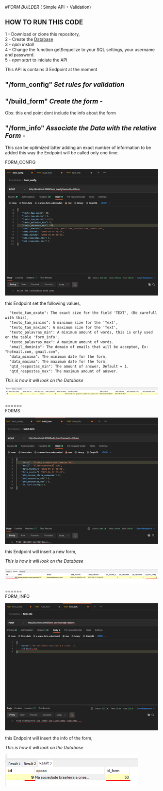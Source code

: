 #*FORM BUILDER* ( Simple API + Validation)

## HOW TO RUN THIS CODE

1 - Download or clone this repository,  
2 - Create the [Database](https://github.com/eliseudr/FormBuilder/tree/master/database)  
3 - *npm install*  
4 - Change the function getSequelize to your SQL settings, your username and password.  
5 - *npm start* to iniciate the API

This API is contains 3 Endpoint at the moment
## "/form_config" *Set rules for validation*
## "/build_form" *Create the form* - 
  Obs: this end point dont include the info about the form
## "/form_info" *Associate the Data with the relative Form* - 
  This can be optimized latter adding an exact number of information to be added this way the Endpoint will be called only one time.

FORM_CONFIG 

![](https://github.com/eliseudr/FormBuilder/blob/master/images/Endpoint_formconfig.png)

this Endpoint set the following values,
```
  "texto_tam_exato": The exact size for the field 'TEXT', (Be carefull with this),   
  "texto_tam_minimo": A minimum size for the 'Text',  
  "texto_tam_maximo": A maximum size for the 'Text',  
  "texto_palavras_min": A minimum amount of words, this is only used on the table 'form_info'.  
  "texto_palavras_max": A maximum amount of words.      
  "email_dominio": The domain of emails that will be accepted, Ex: "hotmail.com, gmail.com",  
  "data_minima": The minimun date for the form,  
  "data_maxima": The maximum date for the form,  
  "qtd_respostas_min": The amount of answer, Default = 1.  
  "qtd_respostas_max": The maximun amount of answer.  
  ```
  
  *This is how it will look on the Database*  
  
  ![](https://github.com/eliseudr/FormBuilder/blob/master/images/db_formconfig.png)
  
======  
FORMS
  
  ![](https://github.com/eliseudr/FormBuilder/blob/master/images/Endpoint_buildform.png)

this Endpoint will insert a new form,
  
  *This is how it will look on the Database*  
  
  ![](https://github.com/eliseudr/FormBuilder/blob/master/images/db_forms.png)  
  
======  
FORM_INFO 
  
  ![](https://github.com/eliseudr/FormBuilder/blob/master/images/Endpoint_buildinfo.png)

this Endpoint will insert the info of the form,
  
  *This is how it will look on the Database*  
  
  ![](https://github.com/eliseudr/FormBuilder/blob/master/images/db_form_info.png)   
  
  
